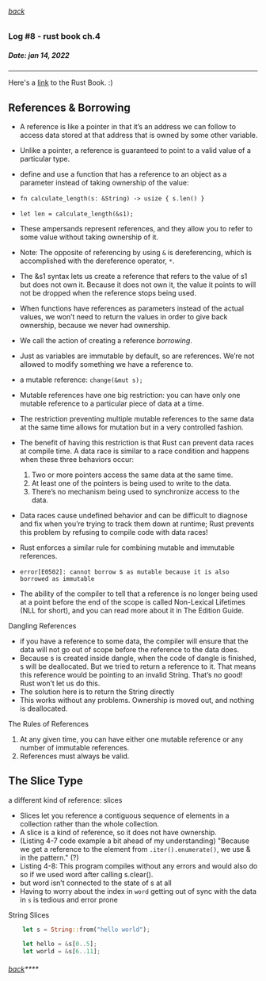 ###### [back](./../README.md)

### Log #8 - rust book ch.4
##### Date: jan 14, 2022
-----------
Here's a [link](https://doc.rust-lang.org/book/) to the Rust Book. :)

## References & Borrowing

- A reference is like a pointer in that it’s an address we can follow to access data stored at that address that is owned by some other variable. 
- Unlike a pointer, a reference is guaranteed to point to a valid value of a particular type.
- define and use a function that has a reference to an object as a parameter instead of taking ownership of the value:
- `fn calculate_length(s: &String) -> usize { s.len() }`
- `let len = calculate_length(&s1);`
- These ampersands represent references, and they allow you to refer to some value without taking ownership of it.
- Note: The opposite of referencing by using `&` is dereferencing, which is accomplished with the dereference operator, `*`.
- The &s1 syntax lets us create a reference that refers to the value of s1 but does not own it. Because it does not own it, the value it points to will not be dropped when the reference stops being used.
- When functions have references as parameters instead of the actual values, we won’t need to return the values in order to give back ownership, because we never had ownership.
- We call the action of creating a reference _borrowing_.
- Just as variables are immutable by default, so are references. We’re not allowed to modify something we have a reference to.


- a mutable reference: `change(&mut s);`
- Mutable references have one big restriction: you can have only one mutable reference to a particular piece of data at a time.
- The restriction preventing multiple mutable references to the same data at the same time allows for mutation but in a very controlled fashion. 
- The benefit of having this restriction is that Rust can prevent data races at compile time. A data race is similar to a race condition and happens when these three behaviors occur:

  1. Two or more pointers access the same data at the same time.
  2. At least one of the pointers is being used to write to the data.
  3. There’s no mechanism being used to synchronize access to the data.

- Data races cause undefined behavior and can be difficult to diagnose and fix when you’re trying to track them down at runtime; Rust prevents this problem by refusing to compile code with data races!


- Rust enforces a similar rule for combining mutable and immutable references.
- `error[E0502]: cannot borrow `s` as mutable because it is also borrowed as immutable`
- The ability of the compiler to tell that a reference is no longer being used at a point before the end of the scope is called Non-Lexical Lifetimes (NLL for short), and you can read more about it in The Edition Guide.

Dangling References
- if you have a reference to some data, the compiler will ensure that the data will not go out of scope before the reference to the data does.
- Because s is created inside dangle, when the code of dangle is finished, s will be deallocated. But we tried to return a reference to it. That means this reference would be pointing to an invalid String. That’s no good! Rust won’t let us do this.
- The solution here is to return the String directly
- This works without any problems. Ownership is moved out, and nothing is deallocated.

The Rules of References
1. At any given time, you can have either one mutable reference or any number of immutable references.
2. References must always be valid.

## The Slice Type

a different kind of reference: slices

- Slices let you reference a contiguous sequence of elements in a collection rather than the whole collection. 
- A slice is a kind of reference, so it does not have ownership.
- (Listing 4-7 code example a bit ahead of my understanding) "Because we get a reference to the element from `.iter().enumerate()`, we use & in the pattern." (?)
- Listing 4-8: This program compiles without any errors and would also do so if we used word after calling s.clear(). 
- but word isn’t connected to the state of s at all
- Having to worry about the index in `word` getting out of sync with the data in `s` is tedious and error prone

String Slices

```rs
    let s = String::from("hello world");

    let hello = &s[0..5];
    let world = &s[6..11];
```

###### [back](./../README.md)****
